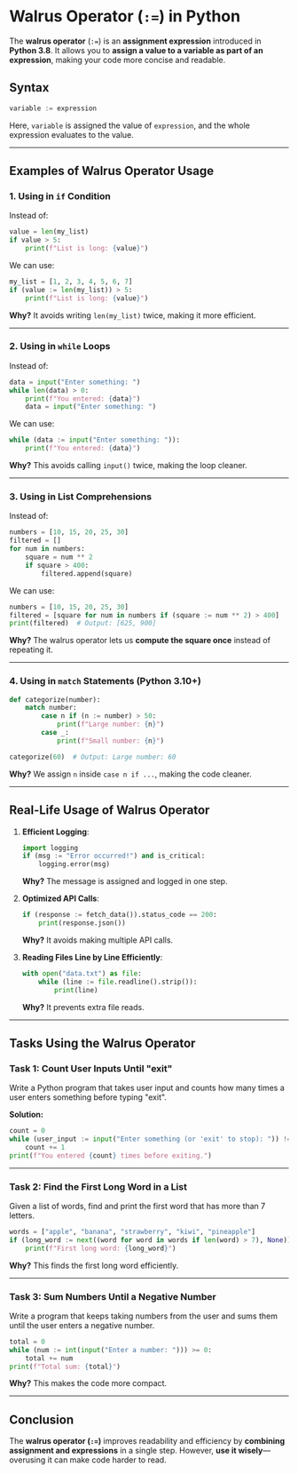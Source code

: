 # **Walrus Operator (`:=`) in Python**

The **walrus operator** (`:=`) is an **assignment expression** introduced in **Python 3.8**. It allows you to **assign a value to a variable as part of an expression**, making your code more concise and readable.  

## **Syntax**  
```python
variable := expression
```
Here, `variable` is assigned the value of `expression`, and the whole expression evaluates to the value.

---

## **Examples of Walrus Operator Usage**

### **1. Using in `if` Condition**
Instead of:  
```python
value = len(my_list)
if value > 5:
    print(f"List is long: {value}")
```
We can use:  
```python
my_list = [1, 2, 3, 4, 5, 6, 7]
if (value := len(my_list)) > 5:
    print(f"List is long: {value}")
```
**Why?** It avoids writing `len(my_list)` twice, making it more efficient.

---

### **2. Using in `while` Loops**
Instead of:  
```python
data = input("Enter something: ")
while len(data) > 0:
    print(f"You entered: {data}")
    data = input("Enter something: ")
```
We can use:  
```python
while (data := input("Enter something: ")):
    print(f"You entered: {data}")
```
**Why?** This avoids calling `input()` twice, making the loop cleaner.

---

### **3. Using in List Comprehensions**
Instead of:  
```python
numbers = [10, 15, 20, 25, 30]
filtered = []
for num in numbers:
    square = num ** 2
    if square > 400:
        filtered.append(square)
```
We can use:  
```python
numbers = [10, 15, 20, 25, 30]
filtered = [square for num in numbers if (square := num ** 2) > 400]
print(filtered)  # Output: [625, 900]
```
**Why?** The walrus operator lets us **compute the square once** instead of repeating it.

---

### **4. Using in `match` Statements (Python 3.10+)**
```python
def categorize(number):
    match number:
        case n if (n := number) > 50:
            print(f"Large number: {n}")
        case _:
            print(f"Small number: {n}")

categorize(60)  # Output: Large number: 60
```
**Why?** We assign `n` inside `case n if ...`, making the code cleaner.

---

## **Real-Life Usage of Walrus Operator**
1. **Efficient Logging**:  
   ```python
   import logging
   if (msg := "Error occurred!") and is_critical:
       logging.error(msg)
   ```
   **Why?** The message is assigned and logged in one step.

2. **Optimized API Calls**:  
   ```python
   if (response := fetch_data()).status_code == 200:
       print(response.json())
   ```
   **Why?** It avoids making multiple API calls.

3. **Reading Files Line by Line Efficiently**:  
   ```python
   with open("data.txt") as file:
       while (line := file.readline().strip()):
           print(line)
   ```
   **Why?** It prevents extra file reads.

---
<script async src="https://pagead2.googlesyndication.com/pagead/js/adsbygoogle.js?client=ca-pub-1602443888929206"
     crossorigin="anonymous"></script>
<ins class="adsbygoogle"
     style="display:block; text-align:center;"
     data-ad-layout="in-article"
     data-ad-format="fluid"
     data-ad-client="ca-pub-1602443888929206"
     data-ad-slot="6296238623"></ins>
<script>
     (adsbygoogle = window.adsbygoogle || []).push({});
</script>


## **Tasks Using the Walrus Operator**
### **Task 1: Count User Inputs Until "exit"**
Write a Python program that takes user input and counts how many times a user enters something before typing "exit".  

**Solution:**
```python
count = 0
while (user_input := input("Enter something (or 'exit' to stop): ")) != "exit":
    count += 1
print(f"You entered {count} times before exiting.")
```

---

### **Task 2: Find the First Long Word in a List**
Given a list of words, find and print the first word that has more than 7 letters.  
```python
words = ["apple", "banana", "strawberry", "kiwi", "pineapple"]
if (long_word := next((word for word in words if len(word) > 7), None)):
    print(f"First long word: {long_word}")
```
**Why?** This finds the first long word efficiently.

---

### **Task 3: Sum Numbers Until a Negative Number**
Write a program that keeps taking numbers from the user and sums them until the user enters a negative number.  
```python
total = 0
while (num := int(input("Enter a number: "))) >= 0:
    total += num
print(f"Total sum: {total}")
```
**Why?** This makes the code more compact.

---

## **Conclusion**
The **walrus operator (`:=`)** improves readability and efficiency by **combining assignment and expressions** in a single step. However, **use it wisely**—overusing it can make code harder to read.

<script async src="https://pagead2.googlesyndication.com/pagead/js/adsbygoogle.js?client=ca-pub-1602443888929206"
     crossorigin="anonymous"></script>
<!-- display square -->
<ins class="adsbygoogle"
     style="display:block"
     data-ad-client="ca-pub-1602443888929206"
     data-ad-slot="9845543342"
     data-ad-format="auto"
     data-full-width-responsive="true"></ins>
<script>
     (adsbygoogle = window.adsbygoogle || []).push({});
</script>